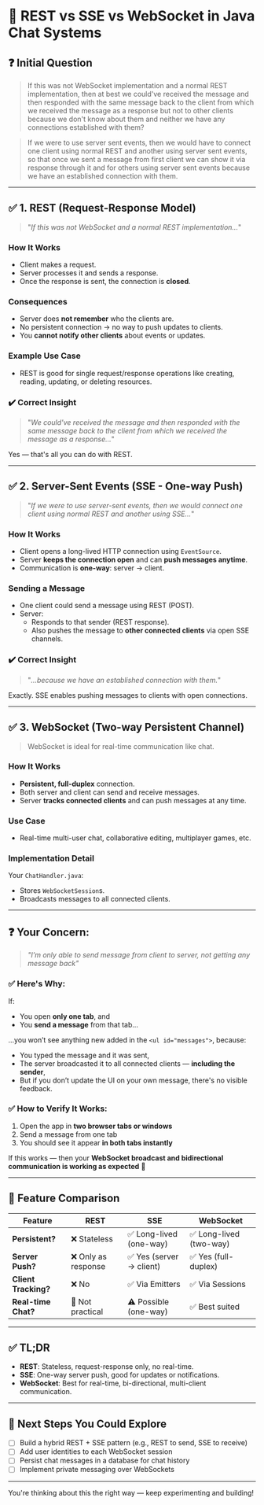 # 🔄 REST vs SSE vs WebSocket in Java Chat Systems

## ❓ Initial Question

> If this was not WebSocket implementation and a normal REST implementation, then at best we could've received the message and then responded with the same message back to the client from which we received the message as a response but not to other clients because we don't know about them and neither we have any connections established with them?

> If we were to use server sent events, then we would have to connect one client using normal REST and another using server sent events, so that once we sent a message from first client we can show it via response through it and for others using server sent events because we have an established connection with them.

---

## ✅ 1. REST (Request-Response Model)

> "_If this was not WebSocket and a normal REST implementation..._"

### How It Works
- Client makes a request.
- Server processes it and sends a response.
- Once the response is sent, the connection is **closed**.

### Consequences
- Server does **not remember** who the clients are.
- No persistent connection → no way to push updates to clients.
- You **cannot notify other clients** about events or updates.

### Example Use Case
- REST is good for single request/response operations like creating, reading, updating, or deleting resources.

### ✔️ Correct Insight
> "_We could've received the message and then responded with the same message back to the client from which we received the message as a response..._"

Yes — that's all you can do with REST.

---

## ✅ 2. Server-Sent Events (SSE - One-way Push)

> "_If we were to use server-sent events, then we would connect one client using normal REST and another using SSE..._"

### How It Works
- Client opens a long-lived HTTP connection using `EventSource`.
- Server **keeps the connection open** and can **push messages anytime**.
- Communication is **one-way**: server → client.

### Sending a Message
- One client could send a message using REST (POST).
- Server:
    - Responds to that sender (REST response).
    - Also pushes the message to **other connected clients** via open SSE channels.

### ✔️ Correct Insight
> "_...because we have an established connection with them._"

Exactly. SSE enables pushing messages to clients with open connections.

---

## ✅ 3. WebSocket (Two-way Persistent Channel)

> WebSocket is ideal for real-time communication like chat.

### How It Works
- **Persistent, full-duplex** connection.
- Both server and client can send and receive messages.
- Server **tracks connected clients** and can push messages at any time.

### Use Case
- Real-time multi-user chat, collaborative editing, multiplayer games, etc.

### Implementation Detail
Your `ChatHandler.java`:
- Stores `WebSocketSession`s.
- Broadcasts messages to all connected clients.

---

## ❓ Your Concern:
> _"I’m only able to send message from client to server, not getting any message back"_

### ✅ Here's Why:
If:
- You open **only one tab**, and
- You **send a message** from that tab...

...you won’t see anything new added in the `<ul id="messages">`, because:
- You typed the message and it was sent,
- The server broadcasted it to all connected clients — **including the sender**,
- But if you don’t update the UI on your own message, there's no visible feedback.

### ✅ How to Verify It Works:
1. Open the app in **two browser tabs or windows**
2. Send a message from one tab
3. You should see it appear **in both tabs instantly**

If this works — then your **WebSocket broadcast and bidirectional communication is working as expected** 🎉

---

## 🔁 Feature Comparison

| Feature             | REST                     | SSE                      | WebSocket                |
|---------------------|--------------------------|--------------------------|--------------------------|
| **Persistent?**     | ❌ Stateless              | ✅ Long-lived (one-way)   | ✅ Long-lived (two-way)   |
| **Server Push?**    | ❌ Only as response       | ✅ Yes (server → client)  | ✅ Yes (full-duplex)      |
| **Client Tracking?**| ❌ No                     | ✅ Via Emitters           | ✅ Via Sessions           |
| **Real-time Chat?** | 🚫 Not practical          | ⚠️ Possible (one-way)     | ✅ Best suited            |

---

## ✅ TL;DR

- **REST**: Stateless, request-response only, no real-time.
- **SSE**: One-way server push, good for updates or notifications.
- **WebSocket**: Best for real-time, bi-directional, multi-client communication.

---

## 🚀 Next Steps You Could Explore

- [ ] Build a hybrid REST + SSE pattern (e.g., REST to send, SSE to receive)
- [ ] Add user identities to each WebSocket session
- [ ] Persist chat messages in a database for chat history
- [ ] Implement private messaging over WebSockets

---

You're thinking about this the right way — keep experimenting and building!
